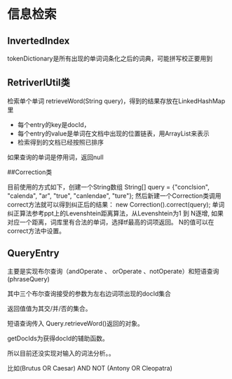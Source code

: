 # 信息检索

## InvertedIndex

tokenDictionary是所有出现的单词词条化之后的词典，可能拼写校正要用到

## RetriverlUtil类

检索单个单词 retrieveWord(String query)，得到的结果存放在LinkedHashMap里  

* 每个entry的key是docId，
* 每个entry的value是单词在文档中出现的位置链表，用ArrayList<Integer>来表示
* 检索得到的文档已经按照已排序
  
如果查询的单词是停用词，返回null

##Correction类

目前使用的方式如下，创建一个String数组
String[] query = {"conclsion", "calenda", "ar", "true", "canlendae",  "ture"};
然后新建一个Correction类调用correct方法就可以得到纠正后的结果：
new Correction().correct(query);
单词纠正算法参考ppt上的Levenshtein距离算法，从Levenshtein为1 到 N逐增, 如果对应一个距离，词库里有合法的单词，选择tf最高的词项返回。
N的值可以在correct方法中设置。



## QueryEntry

主要是实现布尔查询（andOperate 、 orOperate 、notOperate）和短语查询(phraseQuery)

其中三个布尔查询接受的参数为左右边词项出现的docId集合

返回值值为其交/并/否的集合。

短语查询传入 Query.retrieveWord()返回的对象。

getDocIds为获得docId的辅助函数。



所以目前还没实现对输入的词法分析。。

比如(Brutus OR Caesar) AND NOT (Antony OR Cleopatra)



